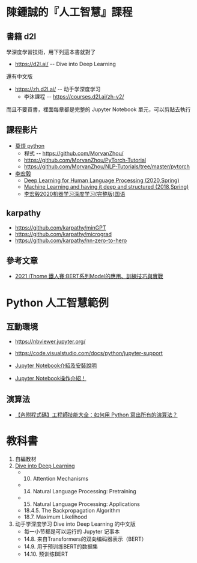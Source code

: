 # 陳鍾誠的『人工智慧』課程 

## 書籍 d2l

學深度學習技術，用下列這本書就對了

* https://d2l.ai/ -- Dive into Deep Learning

還有中文版

* https://zh.d2l.ai/ -- 动手学深度学习
    * 李沐課程 -- https://courses.d2l.ai/zh-v2/

而且不要買書，裡面每章都是完整的 Jupyter Notebook 單元，可以剪貼去執行

## 課程影片

* [莫煩 python](https://mofanpy.com/)
    * 程式 -- https://github.com/MorvanZhou/
    * https://github.com/MorvanZhou/PyTorch-Tutorial
    * https://github.com/MorvanZhou/NLP-Tutorials/tree/master/pytorch
* [李宏毅](https://speech.ee.ntu.edu.tw/~tlkagk/)
    *  [Deep Learning for Human Language Processing (2020,Spring)](http://speech.ee.ntu.edu.tw/~tlkagk/courses_DLHLP20.html)
    * [Machine Learning and having it deep and structured (2018,Spring)](http://speech.ee.ntu.edu.tw/~tlkagk/courses_MLDS18.html)
    * [李宏毅2020机器学习深度学习(完整版)国语](https://www.bilibili.com/video/av94519857/)


## karpathy

* https://github.com/karpathy/minGPT
* https://github.com/karpathy/micrograd
* https://github.com/karpathy/nn-zero-to-hero

## 參考文章

* [2021 iThome 鐵人賽:BERT系列Model的應用、訓練技巧與實戰 ](https://ithelp.ithome.com.tw/users/20127672/ironman/4652)

# Python 人工智慧範例

## 互動環境

* https://nbviewer.jupyter.org/
* https://code.visualstudio.com/docs/python/jupyter-support

* [Jupyter Notebook介紹及安裝說明](https://medium.com/python4u/jupyter-notebook%E5%AE%8C%E6%95%B4%E4%BB%8B%E7%B4%B9%E5%8F%8A%E5%AE%89%E8%A3%9D%E8%AA%AA%E6%98%8E-b8fcadba15f)

* [Jupyter Notebook操作介紹！](https://ithelp.ithome.com.tw/articles/10192614)

## 演算法

* [【內附程式碼】工程師技能大全：如何用 Python 寫出所有的演算法？](https://buzzorange.com/techorange/2019/04/29/python-algorithm/)

# 教科書

1. 自編教材
2. [Dive into Deep Learning](https://d2l.ai/)
    * 10. Attention Mechanisms
    * 14. Natural Language Processing: Pretraining
    * 15. Natural Language Processing: Applications
    * 18.4.5. The Backpropagation Algorithm
    * 18.7. Maximum Likelihood
3. 动手学深度学习 Dive into Deep Learning 的中文版
    * 每一小节都是可以运行的 Jupyter 记事本
    * 14.8. 来自Transformers的双向编码器表示（BERT）
    * 14.9. 用于预训练BERT的数据集
    * 14.10. 预训练BERT